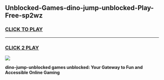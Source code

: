 
## Unblocked-Games-dino-jump-unblocked-Play-Free-sp2wz
<h3>
<a href="https://premium76.site?title=dino-jump-unblocked&ref=18A1">CLICK TO PLAY</a></h3>
<hr>

<h3>
<a href="https://premium76.site?title=dino-jump-unblocked&ref=18A1">CLICK 2 PLAY</a>
  
</h3>

<a href="https://premium76.site?title=dino-jump-unblocked&ref=18A1"><img src="https://clearcache.store/games.png"></a>


**dino-jump-unblocked games unblocked: Your Gateway to Fun and Accessible Online Gaming**

